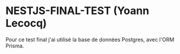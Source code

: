 # NESTJS-FINAL-TEST (Yoann Lecocq)

Pour ce test final j'ai utilisé la base de données Postgres, avec l'ORM Prisma.

